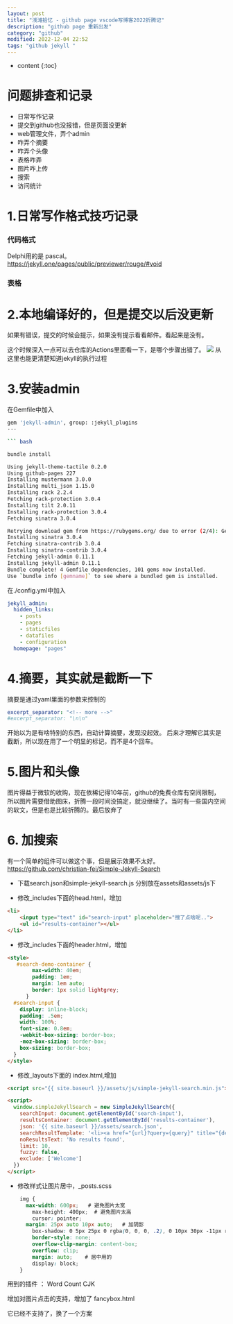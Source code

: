 ```yaml
---
layout: post
title: "浅滩拾忆 - github page vscode写博客2022折腾记"
description: "github page 重新出发"
category: "github"
modified: 2022-12-04 22:52
tags: "github jekyll "
---
```

* content
{:toc}

# 问题排查和记录
* 日常写作记录
* 提交到github也没报错，但是页面没更新
* web管理文件，弄个admin
* 咋弄个摘要
* 咋弄个头像
* 表格咋弄
* 图片咋上传
* 搜索
* 访问统计

<!-- more -->

# 1.日常写作格式技巧记录

### 代码格式

Delphi用的是 pascal。
https://jekyll.one/pages/public/previewer/rouge/#void


### 表格


# 2.本地编译好的，但是提交以后没更新
如果有错误，提交的时候会提示，如果没有提示看看邮件。看起来是没有。

这个时候深入一点可以去仓库的Actions里面看一下，是哪个步骤出错了。
![](https://cdn.timetoeasy.com/img/2024/02/19/0aca73ab68fb4ce446af6f5149fa0031.png)
从这里也能更清楚知道jekyll的执行过程

# 3.安装admin
在Gemfile中加入

``` bash
gem 'jekyll-admin', group: :jekyll_plugins
···

``` bash

bundle install

Using jekyll-theme-tactile 0.2.0
Using github-pages 227
Installing mustermann 3.0.0
Installing multi_json 1.15.0
Installing rack 2.2.4
Fetching rack-protection 3.0.4
Installing tilt 2.0.11
Installing rack-protection 3.0.4
Fetching sinatra 3.0.4

Retrying download gem from https://rubygems.org/ due to error (2/4): Gem::RemoteFetcher::FetchError Net::OpenTimeout: Failed to open TCP connection to rubygems.org:443 (execution expired) (https://rubygems.org/gems/sinatra-3.0.4.gem)
Installing sinatra 3.0.4
Fetching sinatra-contrib 3.0.4
Installing sinatra-contrib 3.0.4
Fetching jekyll-admin 0.11.1
Installing jekyll-admin 0.11.1
Bundle complete! 4 Gemfile dependencies, 101 gems now installed.
Use `bundle info [gemname]` to see where a bundled gem is installed.

```

在./config.yml中加入

``` yaml
jekyll_admin:
  hidden_links:
    - posts
    - pages
    - staticfiles
    - datafiles
    - configuration
  homepage: "pages"
```  

# 4.摘要，其实就是截断一下
摘要是通过yaml里面的参数来控制的
```yaml
excerpt_separator: "<!-- more -->"
#excerpt_separator: "\n\n"
```
开始以为是有啥特别的东西，自动计算摘要，发现没起效。
后来才理解它其实是截断，所以现在用了一个明显的标记，而不是4个回车。

# 5.图片和头像
图片得益于微软的收购，现在依稀记得10年前，github的免费仓库有空间限制，所以图片需要借助图床，折腾一段时间没搞定，就没继续了。当时有一些国内空间的软文，但是也是比较折腾的。最后放弃了

# 6. 加搜索
有一个简单的组件可以做这个事，但是展示效果不太好。
https://github.com/christian-fei/Simple-Jekyll-Search

* 下载search.json和simple-jekyll-search.js
分别放在assets和assets/js下

* 修改_includes下面的head.html，增加

``` html
<li>
    <input type="text" id="search-input" placeholder="搜了点啥呢..">
    <ul id="results-container"></ul>
</li>
```

* 修改_includes下面的header.html，增加

``` html
<style>
   #search-demo-container {
        max-width: 40em;
        padding: 1em;
        margin: 1em auto;
        border: 1px solid lightgrey;
      }
  #search-input {
    display: inline-block;
    padding: .5em;
    width: 100%;
    font-size: 0.8em;
    -webkit-box-sizing: border-box;
    -moz-box-sizing: border-box;
    box-sizing: border-box;
  }
</style>
```

* 修改_layouts下面的 index.html,增加

``` html
<script src="{{ site.baseurl }}/assets/js/simple-jekyll-search.min.js"></script>

<script>
  window.simpleJekyllSearch = new SimpleJekyllSearch({
    searchInput: document.getElementById('search-input'),
    resultsContainer: document.getElementById('results-container'),
    json: '{{ site.baseurl }}/assets/search.json',
    searchResultTemplate: '<li><a href="{url}?query={query}" title="{desc}">{title}</a></li>',
    noResultsText: 'No results found',
    limit: 10,
    fuzzy: false,
    exclude: ['Welcome']
  })
</script>
```

* 修改样式让图片居中，_posts.scss

``` scss
	img {
	  max-width: 600px;   # 避免图片太宽
		max-height: 400px;  # 避免图片太高
		cursor: pointer;
	  margin: 25px auto 10px auto;   # 加阴影
		box-shadow: 0 5px 25px 0 rgba(0, 0, 0, .2), 0 10px 30px -11px rgba(0, 0, 0, .6);
		border-style: none;
		overflow-clip-margin: content-box;
		overflow: clip;
		margin: auto;    # 居中用的
		display: block;
	}
```

用到的插件
：
Word Count CJK

增加对图片点击的支持，增加了 fancybox.html

它已经不支持了，换了一个方案